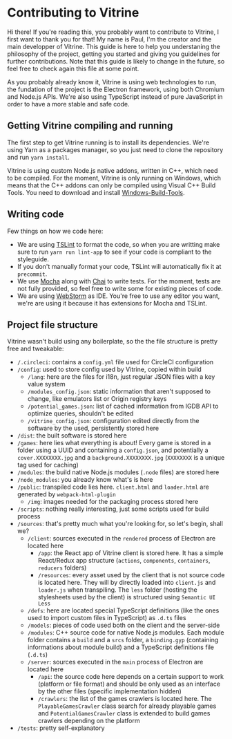 # Contributing to Vitrine

Hi there! If you're reading this, you probably want to contribute to Vitrine, I first want to thank you for that!
My name is Paul, I'm the creator and the main developper of Vitrine.
This guide is here to help you understaning the philosophy of the project, getting you started and giving you guidelines for further contributions.
Note that this guide is likely to change in the future, so feel free to check again this file at some point.

As you probably already know it, Vitrine is using web technologies to run, the fundation of the project is the Electron framework, using both Chromium and Node.js APIs.
We're also using TypeScript instead of pure JavaScript in order to have a more stable and safe code.

## Getting Vitrine compiling and running

The first step to get Vitrine running is to install its dependencies. We're using Yarn as a packages manager, so you just need to clone the repository and run `yarn install`.

Vitrine is using custom Node.js native addons, written in C++, which need to be compiled. For the moment, Vitrine is only running on Windows, which means that the C++ addons can only be compiled using Visual C++ Build Tools. 
You need to download and install [Windows-Build-Tools](https://github.com/felixrieseberg/windows-build-tools).

## Writing code

Few things on how we code here:
* We are using [TSLint](https://palantir.github.io/tslint) to format the code, so when you are writting make sure to run `yarn run lint-app` to see if your code is compliant to the styleguide.
* If you don't manually format your code, TSLint will automatically fix it at `precommit`.
* We use [Mocha](https://mochajs.org) along with [Chai](http://www.chaijs.com) to write tests. For the moment, tests are not fully provided, so feel free to write some for existing pieces of code.
* We are using [WebStorm](https://www.jetbrains.com/webstorm) as IDE. You're free to use any editor you want, we're are using it because it has extensions for Mocha and TSLint.

## Project file structure

Vitrine wasn't build using any boilerplate, so the the file structure is pretty free and tweakable:
- `/.circleci`: contains a `config.yml` file used for CircleCI configuration
- `/config`: used to store config used by Vitrine, copied within build
  - `/lang`: here are the files for i18n, just regular JSON files with a key value system
  - `/modules_config.json`: static information that aren't supposed to change, like emulators list or Origin registry keys
  - `/potential_games.json`: list of cached information from IGDB API to optimize queries, shouldn't be edited
  - `/vitrine_config.json`: configuration edited directly from the software by the used, persistently stored here
- `/dist`: the built software is stored here
- `/games`: here lies what everything is about! Every game is stored in a folder using a UUID and containing a `config.json`, and potentially a `cover.XXXXXXXX.jpg` and a `background.XXXXXXXX.jpg` (`XXXXXXXX` is a unique tag used for caching)
- `/modules`: the build native Node.js modules (`.node` files) are stored here
- `/node_modules`: you already know what's is here
- `/public`: transpiled code lies here. `client.html` and `loader.html` are generated by `webpack-html-plugin`
  - `/img`: images needed for the packaging process stored here
- `/scripts`: nothing really interesting, just some scripts used for build process
- `/sources`: that's pretty much what you're looking for, so let's begin, shall we?
  - `/client`: sources executed in the `rendered` process of Electron are located here
    - `/app`: the React app of Vitrine client is stored here. It has a simple React/Redux app structure (`actions`, `components`, `containers`, `reducers` folders)
    - `/resources`: every asset used by the client that is not source code is located here. They will by directly loaded into `client.js` and `loader.js` when transpiling. The `less` folder (hosting the stylesheets used by the client) is structured using `Semantic UI Less`
  - `/defs`: here are located special TypeScript definitions (like the ones used to import custom files in TypeScript) as `.d.ts` files
  - `/models`: pieces of code used both on the client and the server-side
  - `/modules`: C++ source code for native Node.js modules. Each module folder contains a `build` and a `srcs` folder, a `binding.gyp` (containing informations about module build) and a TypeScript definitions file (`.d.ts`)
  - `/server`: sources executed in the `main` process of Electron are located here
    - `/api`: the source code here depends on a certain support to work (platform or file format) and should be only used as an interface by the other files (specific implementation hidden)
    - `/crawlers`: the list of the games crawlers is located here. The `PlayableGamesCrawler` class search for already playable games and `PotentialGamesCrawler` class is extended to build games crawlers depending on the platform
- `/tests`: pretty self-explanatory
